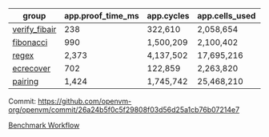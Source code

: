 | group | app.proof_time_ms | app.cycles | app.cells_used | leaf.proof_time_ms | leaf.cycles | leaf.cells_used |
| -- | -- | -- | -- | -- | -- | -- |
| [verify_fibair](https://github.com/openvm-org/openvm/blob/benchmark-results/benchmarks-pr/2174/verify_fibair-26a24b5f0c5f29808f03d56d25a1cb76b07214e7.md) | 238 |  322,610 |  2,058,654 |- | - | - |
| [fibonacci](https://github.com/openvm-org/openvm/blob/benchmark-results/benchmarks-pr/2174/fibonacci-26a24b5f0c5f29808f03d56d25a1cb76b07214e7.md) | 990 |  1,500,209 |  2,100,402 |- | - | - |
| [regex](https://github.com/openvm-org/openvm/blob/benchmark-results/benchmarks-pr/2174/regex-26a24b5f0c5f29808f03d56d25a1cb76b07214e7.md) | 2,373 |  4,137,502 |  17,695,216 |- | - | - |
| [ecrecover](https://github.com/openvm-org/openvm/blob/benchmark-results/benchmarks-pr/2174/ecrecover-26a24b5f0c5f29808f03d56d25a1cb76b07214e7.md) | 702 |  122,859 |  2,263,820 |- | - | - |
| [pairing](https://github.com/openvm-org/openvm/blob/benchmark-results/benchmarks-pr/2174/pairing-26a24b5f0c5f29808f03d56d25a1cb76b07214e7.md) | 1,424 |  1,745,742 |  25,468,210 |- | - | - |


Commit: https://github.com/openvm-org/openvm/commit/26a24b5f0c5f29808f03d56d25a1cb76b07214e7

[Benchmark Workflow](https://github.com/openvm-org/openvm/actions/runs/18952840230)
